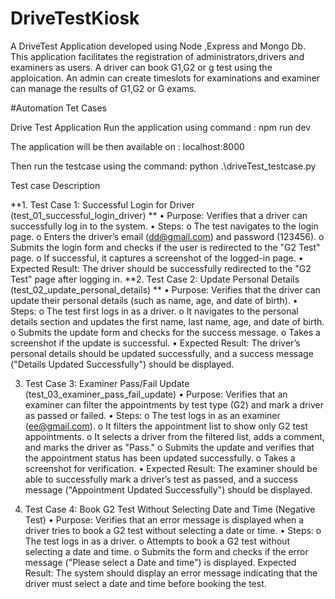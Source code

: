 # DriveTestKiosk
A DriveTest Application developed using Node ,Express and Mongo Db. This application facilitates the registration of administrators,drivers and examiners as users. A driver can book G1,G2 or g test using the apploication. An admin can create timeslots for examinations and examiner can manage the results of G1,G2 or G exams.

#Automation Tet Cases

Drive Test Application 
Run the application using command : npm run dev 

The application will be then available on :  localhost:8000 

Then run the testcase using the command:  python .\driveTest_testcase.py 

Test case Description 

**1. Test Case 1: Successful Login for Driver (test_01_successful_login_driver) **
• Purpose: Verifies that a driver can successfully log in to the system. 
• Steps: 
o The test navigates to the login page. 
o Enters the driver’s email (dd@gmail.com) and password (123456). 
o Submits the login form and checks if the user is redirected to the "G2 Test" page. 
o If successful, it captures a screenshot of the logged-in page. 
• Expected Result: The driver should be successfully redirected to the "G2 Test" page after logging in. 
**2. Test Case 2: Update Personal Details (test_02_update_personal_details) **
• Purpose: Verifies that the driver can update their personal details (such as name, age, and date of birth). 
• Steps: 
o The test first logs in as a driver. 
o It navigates to the personal details section and updates the first name, last name, age, and date of birth. 
o Submits the update form and checks for the success message. 
o Takes a screenshot if the update is successful. 
• Expected Result: The driver’s personal details should be updated 
successfully, and a success message ("Details Updated Successfully") should be displayed. 

3. Test Case 3: Examiner Pass/Fail Update (test_03_examiner_pass_fail_update) 
• Purpose: Verifies that an examiner can filter the appointments by test type (G2) and mark a driver as passed or failed. 
• Steps: 
o The test logs in as an examiner (ee@gmail.com). 
o It filters the appointment list to show only G2 test appointments. 
o It selects a driver from the filtered list, adds a comment, and marks the driver as "Pass." 
o Submits the update and verifies that the appointment status has been updated successfully. 
o Takes a screenshot for verification. 
• Expected Result: The examiner should be able to successfully mark a driver’s test as passed, and a success message ("Appointment Updated Successfully") should be displayed. 

4. Test Case 4: Book G2 Test Without Selecting Date and Time (Negative Test) 
• Purpose: Verifies that an error message is displayed when a driver tries to book a G2 test without selecting a date or time. 
• Steps: 
o The test logs in as a driver. 
o Attempts to book a G2 test without selecting a date and time. 
o Submits the form and checks if the error message ("Please select a Date and time") is displayed. 
Expected Result: The system should display an error message indicating that the 
driver must select a date and time before booking the test.
